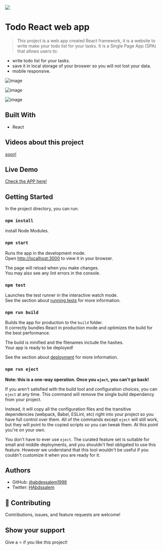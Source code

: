 ![](https://img.shields.io/badge/Microverse-blueviolet)

# Todo React web app

> This project is a web app created React framework, it is a website to write make your todo list for your tasks. It is a Single Page App (SPA) that allows users to:
- write todo list for your tasks.
- save it in local storage of your broswer so you will not lost your data.
- mobile responsive.

![image](https://user-images.githubusercontent.com/89970442/150334419-271b281d-4d7c-454b-af4b-824c83c8cf46.png)

![image](https://user-images.githubusercontent.com/89970442/150334472-ffd40e62-8ab2-45ce-949a-a0ca0003afb5.png)

![image](https://user-images.githubusercontent.com/89970442/150334575-e303bcd0-decf-400f-a2bf-40894cddb8d7.png)


## Built With

- React

## Videos about this project

[soon!]()

## Live Demo

[Check the APP here!](https://abdessalem1998.github.io/React-to-do-app/about/about-app)

## Getting Started

In the project directory, you can run:

### `npm install`
install Node Modules.

### `npm start`

Runs the app in the development mode.\
Open [http://localhost:3000](http://localhost:3000) to view it in your browser.

The page will reload when you make changes.\
You may also see any lint errors in the console.

### `npm test`

Launches the test runner in the interactive watch mode.\
See the section about [running tests](https://facebook.github.io/create-react-app/docs/running-tests) for more information.

### `npm run build`

Builds the app for production to the `build` folder.\
It correctly bundles React in production mode and optimizes the build for the best performance.

The build is minified and the filenames include the hashes.\
Your app is ready to be deployed!

See the section about [deployment](https://facebook.github.io/create-react-app/docs/deployment) for more information.

### `npm run eject`

**Note: this is a one-way operation. Once you `eject`, you can't go back!**

If you aren't satisfied with the build tool and configuration choices, you can `eject` at any time. This command will remove the single build dependency from your project.

Instead, it will copy all the configuration files and the transitive dependencies (webpack, Babel, ESLint, etc) right into your project so you have full control over them. All of the commands except `eject` will still work, but they will point to the copied scripts so you can tweak them. At this point you're on your own.

You don't have to ever use `eject`. The curated feature set is suitable for small and middle deployments, and you shouldn't feel obligated to use this feature. However we understand that this tool wouldn't be useful if you couldn't customize it when you are ready for it.

## Authors

- GitHub: [@abdessalem1998](https://https://github.com/abdessalem1998.com/rdnrn)
- Twitter: [HAbdssalem](https://twitter.com/HAbdssalem)


## 🤝 Contributing

Contributions, issues, and feature requests are welcome!

## Show your support

Give a ⭐️ if you like this project!
